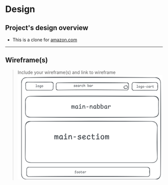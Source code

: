 # Design

## Project's design overview

- This is a clone for [amazon.com]()

<!-- give an overview of your project's design -->
<!-- describe the reasoning behind your group's design and wireframe -->
<!-- include other centralized decisions like fonts, palates, ... -->

---

## Wireframe(s)

> Include your wireframe(s) and link to wireframe ![design](./design.png)

<!-- provide a link to your wireframe documenting on Figma, or wherever it is -->
